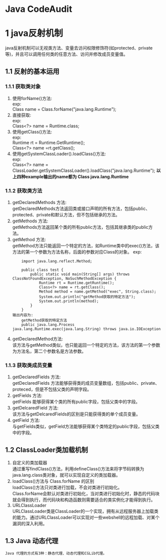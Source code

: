 # Java CodeAudit
# 1 java反射机制
java反射机制可以无视类方法、变量去访问权限修饰符(如protected、private等)，并且可以调用任何类的任意方法、访问并修改成员变量值。
## 1.1 反射的基本运用
### 1.1.1 获取类对象
1. 使用forName()方法:  
exp:  
    Class name = Class.forName("java.lang.Runtime");
2. 直接获取:  
exp:  
        Class<?> name = Runtime.class;
3. 使用getClass()方法:  
exp:  
    Runtime rt = Runtime.GetRuntime();  
    Class<?> name =rt.getClass();
4. 使用getSystemClassLoader().loadClass()方法:  
exp:  
        Class<?> name = ClassLoader.getSystemClassLoader().loadClass("java.lang.Runtime");
**以上四种example输出的name都为 Class java.lang.Runtime**
### 1.1.2 获取类方法
1. getDeclaredMethods 方法:  
    getDeclaredMethods方法返回类或接口声明的所有方法，包括public、protected、private和默认方法，但不包括继承的方法。
2. getMethods 方法:  
    getMethods方法返回某个类的所有public方法，包括其继承类的public方法。
3. getMethod 方法:  
    getMethod方法只能返回一个特定的方法，如Runtime类中的exec()方法，该方法的第一个参数为方法名称，后面的参数对应Class的对象。
    exp:  
    ```
        import java.lang.reflect.Method;

        public class test {
            public static void main(String[] args) throws ClassNotFoundException, NoSuchMethodException {
                Runtime rt = Runtime.getRuntime();
                Class<?> name = rt.getClass();
                Method method = name.getMethod("exec", String.class);
                System.out.println("getMethod获取的特定方法");
                System.out.println(method);
            }
        }
    输出内容为:
        getMethod获取的特定方法
        public java.lang.Process java.lang.Runtime.exec(java.lang.String) throws java.io.IOException
    ```
4. getDeclaredMethod方法:  
    该方法与getMethod类似，也只能返回一个特定的方法，该方法的第一个参数为方法名，第二个参数名是方法参数。
### 1.1.3 获取类成员变量
1. getDeclaredFields 方法:  
    getDeclaredFields 方法能够获得类的成员变量数组，包括public、private、proteced，但是不包括父类的声明字段。
2. getFields 方法:  
    getFields 能够获得某个类的所有public字段，包括父类中的字段。
3. getDelcaredField 方法:  
    该方法与getDelcaredFields的区别是只能获得类的单个成员变量。
4. getField 方法:  
    与getFields类似，getField方法能够获得某个类特定的public字段，包括父类中的字段。
## 1.2 ClassLoader类加载机制
1. 自定义的类加载器  
    通过重写findClass()方法，利用defineClass()方法来将字节码转换为java.lang.class类对象，就可以实现自定义的类加载器。
2. loadClass()方法与 Class.forName 的区别  
    loadClass()方法只对类进行加载，不会对类进行初始化。  
    Class.forName会默认对类进行初始化，当对类进行初始化时，静态的代码块就会得到执行，而代码块和构造函数则需要适合的类实例化才能得到执行。
3. URLClassLoader  
    URLClassLoader类是ClassLoader的一个实现，拥有从远程服务器上加载类的能力。通过URLClassLoader可以实现对一些webshell的远程加载、对某个漏洞的深入利用。
## 1.3 Java 动态代理
    Java 代理的方式有3种：静态代理、动态代理和CGLib代理。
